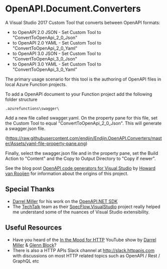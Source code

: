 # OpenAPI.Document.Converters
A Visual Studio 2017 Custom Tool that converts between OpenAPI formats:

- to OpenAPI 2.0 JSON - Set Custom Tool to "ConvertToOpenApi_2_0_Json"
- to OpenAPI 2.0 YAML - Set Custom Tool to "ConvertToOpenApi_2_0_Yaml"
- to OpenAPI 3.0 JSON - Set Custom Tool to "ConvertToOpenApi_3_0_Json"
- to OpenAPI 3.0 YAML - Set Custom Tool to "ConvertToOpenApi_3_0_Yaml"

The primary usage scenario for this tool is the authoring of OpenAPI files in local Azure Function projects.

To add a OpenAPI document to your Function project add the following folder structure

```.azurefunctions\swagger\```

Add a new file called swagger.yaml. On the property pane for this file, set the Custom Tool to equal "ConvertToOpenApi_2_0_Json". This will generate a swagger.json file.

(https://raw.githubusercontent.com/endjin/Endjin.OpenAPI.Converters/master/Assets/yaml-file-property-pane.png)

Finally, select the swagger.json file and in the property pane, set the Build Action to "Content" and the Copy to Output Directory to "Copy if newer".

See the blog post [OpenAPI code generators for Visual Studio](https://blogs.endjin.com/2018/04/openapi-code-generators-for-visual-studio/) by [Howard van Rooijen](https://twitter.com/howardvrooijen) for information about the origins of this project.

## Special Thanks
- [Darrel Miller](https://twitter.com/darrel_miller) for his work on the [OpenAPI.NET SDK](https://github.com/Microsoft/OpenAPI.NET)
- The [TechTalk](http://www.techtalk.at) team as their [SpecFlow.VisualStudio](https://github.com/techtalk/SpecFlow.VisualStudio) project really helped me understand some of the nuances of Visual Studio extensibility.

## Useful Resources

- Have you heard of the [In the Mood for HTTP](https://www.youtube.com/channel/UC5-31Y_XqTe30i-xx1SIUJA) YouTube show by [Darrel Miller](https://twitter.com/darrel_miller) & [Glenn Block](https://twitter.com/gblock)?
- There is also a HTTP APIs Slack channel at http://slack.httpapis.com with discussions on most HTTP related topics such as OpenAPI / Rest / GraphQL etc